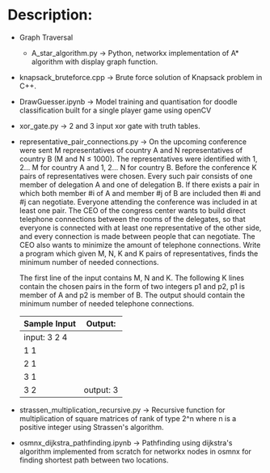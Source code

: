 # Description:
  - Graph Traversal
      - A_star_algorithm.py -> Python, networkx implementation of A* algorithm with display graph function.
      
  - knapsack_bruteforce.cpp -> Brute force solution of  Knapsack problem in C++.
  - DrawGuesser.ipynb -> Model training and quantisation for doodle classification built for a single player game using openCV
  - xor_gate.py -> 2 and 3 input xor gate with truth tables.
  - representative_pair_connections.py -> On the upcoming conference were sent M representatives of country A and N representatives of country B (M and N ≤ 1000).
    The representatives were identified with 1, 2… M for country A and 1, 2… N for country B. Before the conference K pairs of
    representatives were chosen. Every such pair consists of one member of delegation A and one of delegation B. If there exists
    a pair in which both member #i of A and member #j of B are included then #i and #j can negotiate. Everyone attending the
    conference was included in at least one pair. The CEO of the congress center wants to build direct telephone connections
    between the rooms of the delegates, so that everyone is connected with at least one representative of the other side, and
    every connection is made between people that can negotiate. The CEO also wants to minimize the amount of telephone connections.
    Write a program which given M, N, K and K pairs of representatives, finds the minimum number of needed connections.

    The first line of the input contains M, N and K. The following K lines contain the chosen pairs in the form of two integers p1 and p2,
    p1 is member of A and p2 is member of B. The output should contain the minimum number of needed telephone connections.

      | Sample Input  |  Output:  |
      | ------------- | --------- |
      | input: 3 2 4  |           |
      | 1      1      |           |
      | 2      1      |           |
      | 3      1      |           |
      | 3      2      | output: 3 |
  
  - strassen_multiplication_recursive.py -> Recursive function for multiplication of square matrices of rank of type 2^n where n is a positive integer using Strassen's algorithm.
  - osmnx_dijkstra_pathfinding.ipynb -> Pathfinding using dijkstra's algorithm implemented from scratch for networkx nodes in osmnx for finding shortest path between two locations.
